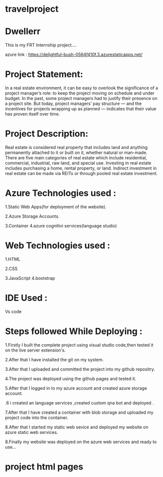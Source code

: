 # travelproject
# Dwellerr

This is my FRT Internship project....

azure link : https://delightful-bush-0564f410f.3.azurestaticapps.net/


# Project Statement:

In a real estate environment, it can be easy to overlook the significance of a project manager’s role: to keep the project moving on schedule and under budget. In the past, some project managers had to justify their presence on a project site. But today, project managers’ pay structure — and the incentives for projects wrapping up as planned — indicates that their value has proven itself over time. 
 
# Project Description:

Real estate is considered real property that includes land and anything permanently attached to it or built on it, whether natural or man-made. There are five main categories of real estate which include residential, commercial, industrial, raw land, and special use. Investing in real estate includes purchasing a home, rental property, or land. Indirect investment in real estate can be made via REITs or through pooled real estate investment.

# Azure Technologies used :

1.Static Web Apps(for deployment of the website).

2.Azure Storage Accounts.

3.Container
4.azure cognitivi services(language studio)

# Web Technologies used :

1.HTML

2.CSS

3.JavaScript
4.bootstrap

# IDE Used :

Vs code

# Steps followed While Deploying :

1.Firstly I built the complete project using visual studio code,then tested it on the live server extension's.

2.After that I have installed the git on my system.

3.After that I uploaded and committed the project into my github repositry.

4.The project was deployed using the github pages and tested it.

5.After that I logged in to my azure account and created azure storage account.

.6 i created an language services ,created custom qna bot and deployed .

7.After that I have created a container with blob storage and uploaded my project code into the container.

8.After that I started my static web sevice and deployed my website on azure static web services.

8.Finally my website was deployed on the azure web services and ready to use...


# project html pages


